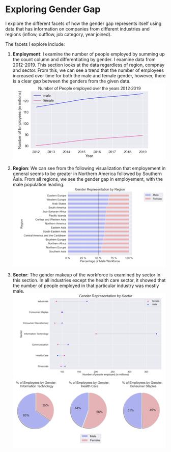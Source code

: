 # Exploring Gender Gap

I explore the different facets of how the gender gap represents itself using data that has information on companies from different industries and regions (inflow, outflow, job category, year joined).

The facets I explore include:

  1. <b>Employment</b>: I examine the number of people employed by summing up the count column and differentiating by gender. I examine data from 2012-2019. This section looks at the data regardless of region, compnay and sector. From this, we can see a trend that the number of employees increased over time for both the male and female gender, however, there is a clear gap between the genders from the given data.
  ![Screenshot](screenshot.png)
  

  
  
  2. <b>Region</b>: We can see from the following visualization that employement in general seems to be greater in Northern America followed by Southern Asia. From all regions, we see the gender gap in employement, with the male population leading.
  ![Screenshot](screenshot2.png)
 
  3. <b>Sector</b>: The gender makeup of the workforce is examined by sector in this section. In all industries except the health care sector, it showed that the number of people employed in that particular industry was mostly male.
  ![Screenshot](screenshot3.png)
  ![Screenshot](screenshot4.png)
 
  

